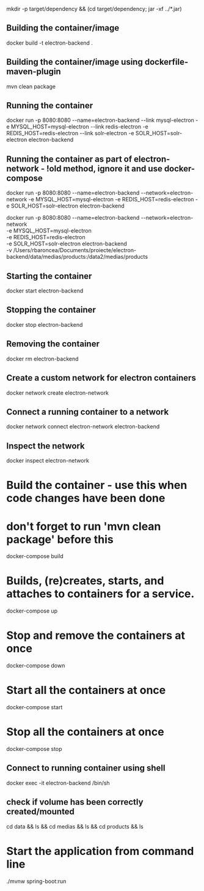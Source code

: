 mkdir -p target/dependency && (cd target/dependency; jar -xf ../*.jar)

## Building the container/image 
docker build -t electron-backend .

## Building the container/image using dockerfile-maven-plugin
mvn clean package 

## Running the container
docker run -p 8080:8080 --name=electron-backend --link mysql-electron -e MYSQL_HOST=mysql-electron --link redis-electron -e REDIS_HOST=redis-electron --link solr-electron -e SOLR_HOST=solr-electron electron-backend

## Running the container as part of electron-network - !old method, ignore it and use docker-compose
docker run -p 8080:8080 --name=electron-backend --network=electron-network -e MYSQL_HOST=mysql-electron -e REDIS_HOST=redis-electron -e SOLR_HOST=solr-electron electron-backend

docker run -p 8080:8080 --name=electron-backend --network=electron-network \
-e MYSQL_HOST=mysql-electron \
-e REDIS_HOST=redis-electron \
-e SOLR_HOST=solr-electron electron-backend \
-v /Users/rbaroncea/Documents/proiecte/electron-backend/data/medias/products:/data2/medias/products

## Starting the container
docker start electron-backend

## Stopping the container
docker stop electron-backend

## Removing the container
docker rm electron-backend

## Create a custom network for electron containers
docker network create electron-network

## Connect a running container to a network
docker network connect electron-network electron-backend

## Inspect the network
docker inspect electron-network

# Build the container - use this when code changes have been done 
# don't forget to run 'mvn clean package' before this
docker-compose build

# Builds, (re)creates, starts, and attaches to containers for a service.
docker-compose up

# Stop and remove the containers at once
docker-compose down

# Start all the containers at once
docker-compose start

# Stop all the containers at once
docker-compose stop

## Connect to running container using shell
docker exec -it electron-backend /bin/sh

## check if volume has been correctly created/mounted
cd data && ls && cd medias && ls && cd products && ls

# Start the application from command line
./mvnw spring-boot:run